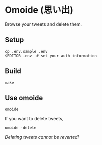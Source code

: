 # Omoide (思い出)

Browse your tweets and delete them.

## Setup

```
cp .env.sample .env
$EDITOR .env  # set your auth information
```

## Build

```
make
```

## Use omoide

```
omoide
```

If you want to delete tweets,

```
omoide -delete
```

*Deleting tweets cannot be reverted!*

